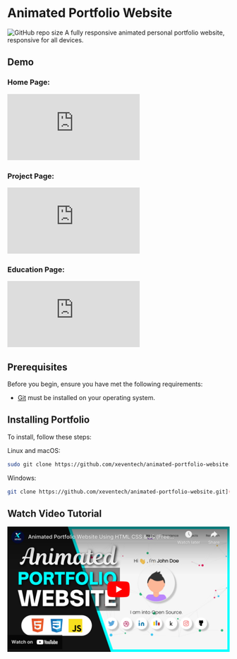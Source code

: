 # Animated Portfolio Website

![GitHub repo size](https://github.com/Princegoswami160/Portfolio.git)
A fully responsive animated personal portfolio website, responsive for all devices.

## Demo

### Home Page:
![Home Page Demo](https://princeportfolio-rose.vercel.app/index.html)
### Project Page:
![Project Page Demo](https://princeportfolio-rose.vercel.app/projects.html)
### Education Page:
![Education Page Demo](https://princeportfolio-rose.vercel.app/education.html)

## Prerequisites

Before you begin, ensure you have met the following requirements:

* [Git](https://git-scm.com/downloads "Download Git") must be installed on your operating system.

## Installing Portfolio

To install, follow these steps:

Linux and macOS:

```bash
sudo git clone https://github.com/xeventech/animated-portfolio-website.git](https://github.com/Princegoswami160/Portfolio.git
```

Windows:

```bash
git clone https://github.com/xeventech/animated-portfolio-website.git](https://github.com/Princegoswami160/Portfolio.git
```

## Watch Video Tutorial

[![Watch Video](https://github.com/XevenTech/projects_snapshots/blob/main/animated-portfolio-website/thumbnail.png?raw=true "Play")](https://youtu.be/7dWL5GivD8k)

